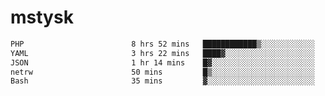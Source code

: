 # mstysk

<!--START_SECTION:waka-->

```txt
PHP                        8 hrs 52 mins   ████████████▒░░░░░░░░░░░░   49.18 %
YAML                       3 hrs 22 mins   ████▓░░░░░░░░░░░░░░░░░░░░   18.66 %
JSON                       1 hr 14 mins    █▓░░░░░░░░░░░░░░░░░░░░░░░   06.88 %
netrw                      50 mins         █▒░░░░░░░░░░░░░░░░░░░░░░░   04.67 %
Bash                       35 mins         ▓░░░░░░░░░░░░░░░░░░░░░░░░   03.32 %
```

<!--END_SECTION:waka-->
